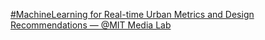 [#MachineLearning for Real-time Urban Metrics and Design Recommendations — @MIT Media Lab](https://qi.tc/qi/110720)